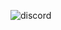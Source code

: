 ![discord](https://cdn.discordapp.com/attachments/757998868674904086/836394765879607296/84150375_p0_1.png)

